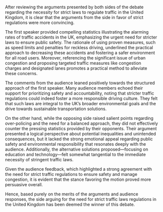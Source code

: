 After reviewing the arguments presented by both sides of the debate regarding the necessity for strict laws to regulate traffic in the United Kingdom, it is clear that the arguments from the side in favor of strict regulations were more convincing. 

The first speaker provided compelling statistics illustrating the alarming rates of traffic accidents in the UK, emphasizing the urgent need for stricter laws to ensure public safety. The rationale of using proven measures, such as speed limits and penalties for reckless driving, underlined the practical approach to decreasing these accidents and fostering a safer environment for all road users. Moreover, referencing the significant issue of urban congestion and proposing targeted traffic measures like congestion charges and designated lanes promotes a practical method to alleviate these concerns.

The comments from the audience leaned positively towards the structured approach of the first speaker. Many audience members echoed their support for prioritizing safety and accountability, noting that stricter traffic regulations could indeed foster a more responsible driving culture. They felt that such laws are integral to the UK’s broader environmental goals and the drive towards sustainable transportation solutions. 

On the other hand, while the opposing side raised salient points regarding over-policing and the need for a balanced approach, they did not effectively counter the pressing statistics provided by their opponents. Their argument presented a logical perspective about potential inequalities and unintended consequences, but it lacked the strong emotional appeal regarding public safety and environmental responsibility that resonates deeply with the audience. Additionally, the alternative solutions proposed—focusing on education and technology—felt somewhat tangential to the immediate necessity of stringent traffic laws. 

Given the audience feedback, which highlighted a strong agreement with the need for strict traffic regulations to ensure safety and manage congestion, it is evident that the stance favoring the motion proved more persuasive overall. 

Hence, based purely on the merits of the arguments and audience responses, the side arguing for the need for strict traffic laws regulations in the United Kingdom has been deemed the winner of this debate.
